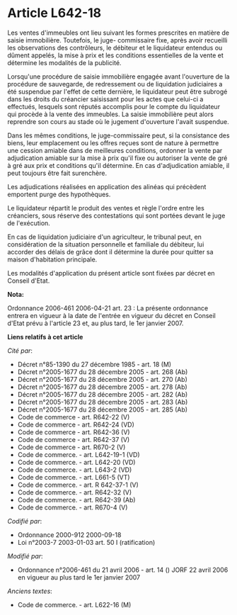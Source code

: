 # Article L642-18

Les ventes d'immeubles ont lieu suivant les formes prescrites en matière de saisie immobilière. Toutefois, le juge-
commissaire fixe, après avoir recueilli les observations des contrôleurs, le débiteur et le liquidateur entendus ou dûment
appelés, la mise à prix et les conditions essentielles de la vente et détermine les modalités de la publicité.

Lorsqu'une procédure de saisie immobilière engagée avant l'ouverture de la procédure de sauvegarde, de redressement ou de
liquidation judiciaires a été suspendue par l'effet de cette dernière, le liquidateur peut être subrogé dans les droits du
créancier saisissant pour les actes que celui-ci a effectués, lesquels sont réputés accomplis pour le compte du liquidateur
qui procède à la vente des immeubles. La saisie immobilière peut alors reprendre son cours au stade où le jugement
d'ouverture l'avait suspendue.

Dans les mêmes conditions, le juge-commissaire peut, si la consistance des biens, leur emplacement ou les offres reçues sont
de nature à permettre une cession amiable dans de meilleures conditions, ordonner la vente par adjudication amiable sur la
mise à prix qu'il fixe ou autoriser la vente de gré à gré aux prix et conditions qu'il détermine. En cas d'adjudication
amiable, il peut toujours être fait surenchère.

Les adjudications réalisées en application des alinéas qui précèdent emportent purge des hypothèques.

Le liquidateur répartit le produit des ventes et règle l'ordre entre les créanciers, sous réserve des contestations qui sont
portées devant le juge de l'exécution.

En cas de liquidation judiciaire d'un agriculteur, le tribunal peut, en considération de la situation personnelle et
familiale du débiteur, lui accorder des délais de grâce dont il détermine la durée pour quitter sa maison d'habitation
principale.

Les modalités d'application du présent article sont fixées par décret en Conseil d'Etat.

**Nota:**

Ordonnance 2006-461 2006-04-21 art. 23 : La présente ordonnance entrera en vigueur à la date de l'entrée en vigueur du décret
en Conseil d'Etat prévu à l'article 23 et, au plus tard, le 1er janvier 2007.

**Liens relatifs à cet article**

_Cité par_:

  - Décret n°85-1390 du 27 décembre 1985 - art. 18 (M)
  - Décret n°2005-1677 du 28 décembre 2005 - art. 268 (Ab)
  - Décret n°2005-1677 du 28 décembre 2005 - art. 270 (Ab)
  - Décret n°2005-1677 du 28 décembre 2005 - art. 278 (Ab)
  - Décret n°2005-1677 du 28 décembre 2005 - art. 282 (Ab)
  - Décret n°2005-1677 du 28 décembre 2005 - art. 283 (Ab)
  - Décret n°2005-1677 du 28 décembre 2005 - art. 285 (Ab)
  - Code de commerce - art. R642-22 (V)
  - Code de commerce - art. R642-24 (VD)
  - Code de commerce - art. R642-36 (V)
  - Code de commerce - art. R642-37 (V)
  - Code de commerce - art. R670-2 (V)
  - Code de commerce. - art. L642-19-1 (VD)
  - Code de commerce. - art. L642-20 (VD)
  - Code de commerce. - art. L643-2 (VD)
  - Code de commerce. - art. L661-5 (VT)
  - Code de commerce. - art. R 642-37-1 (V)
  - Code de commerce. - art. R642-32 (V)
  - Code de commerce. - art. R642-39 (Ab)
  - Code de commerce. - art. R670-4 (V)

_Codifié par_:

  - Ordonnance 2000-912 2000-09-18
  - Loi n°2003-7 2003-01-03 art. 50 I (ratification)

_Modifié par_:

  - Ordonnance n°2006-461 du 21 avril 2006 - art. 14 () JORF 22 avril 2006 en vigueur au plus tard le 1er janvier 2007

_Anciens textes_:

  - Code de commerce. - art. L622-16 (M)
